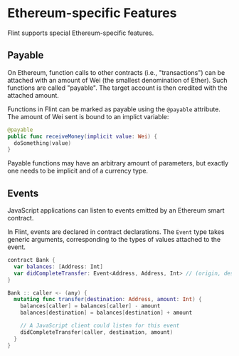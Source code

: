 # Ethereum-specific Features

Flint supports special Ethereum-specific features.

## Payable

On Ethereum, function calls to other contracts (i.e., "transactions") can be attached with an amount of Wei (the smallest denomination of Ether). Such functions are called "payable". The target account is then credited with the attached amount.

Functions in Flint can be marked as payable using the `@payable` attribute. The amount of Wei sent is bound to an implict variable:

```swift
@payable
public func receiveMoney(implicit value: Wei) {
  doSomething(value)
}
```

Payable functions may have an arbitrary amount of parameters, but exactly one needs to be implicit and of a currency type.

## Events

JavaScript applications can listen to events emitted by an Ethereum smart contract.

In Flint, events are declared in contract declarations. The `Event` type takes generic arguments, corresponding to the types of values attached to the event.

```swift
contract Bank {
  var balances: [Address: Int]
  var didCompleteTransfer: Event<Address, Address, Int> // (origin, destination, amount)
}

Bank :: caller <- (any) {
  mutating func transfer(destination: Address, amount: Int) {
    balances[caller] = balances[caller] - amount
    balances[destination] = balances[destination] + amount

    // A JavaScript client could listen for this event
    didCompleteTransfer(caller, destination, amount)
  }
}
```
